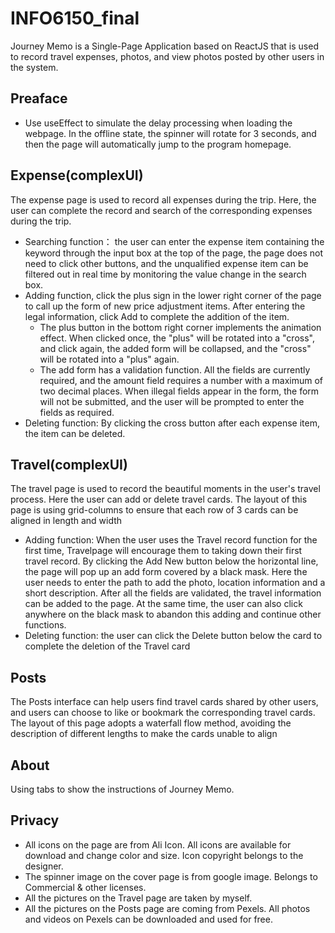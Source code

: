 # INFO6150_final
Journey Memo is a Single-Page Application based on ReactJS that is used to record travel expenses, photos, and view photos posted by other users in the system.

## Preaface
- Use useEffect to simulate the delay processing when loading the webpage. In the offline state, the spinner will rotate for 3 seconds, and then the page will automatically jump to the program homepage.

## Expense(complexUI)
The expense page is used to record all expenses during the trip. Here, the user can complete the record and search of the corresponding expenses during the trip.
- Searching function： the user can enter the expense item containing the keyword through the input box at the top of the page, the page does not need to click other buttons, and the unqualified expense item can be filtered out in real time by monitoring the value change in the search box.
- Adding  function, click the plus sign in the lower right corner of the page to call up the form of new price adjustment items. After entering the legal information, click Add to complete the addition of the item.
  - The plus button in the bottom right corner implements the animation effect. When clicked once, the "plus" will be rotated into a "cross", and click again, the      added form will be collapsed, and the "cross" will be rotated into a "plus" again.
  - The add form has a validation function. All the fields are currently required, and the amount field requires a number with a maximum of two decimal places. When illegal fields appear in the form, the form will not be submitted, and the user will be prompted to enter the fields as required.
- Deleting function: By clicking the cross button after each expense item, the item can be deleted.

## Travel(complexUI)
The travel page is used to record the beautiful moments in the user's travel process. Here the user can add or delete travel cards. The layout of this page is  using grid-columns to ensure that each row of 3 cards can be aligned in length and width
- Adding function: When the user uses the Travel record function for the first time, Travelpage will encourage them to taking down their first travel record. By clicking the Add New button below the horizontal line, the page will pop up an add form covered by a black mask. Here the user needs to enter the path to add the photo, location information and a short description. After all the fields are validated, the travel information can be added to the page. At the same time, the user can also click anywhere on the black mask to abandon this adding and continue other functions.
- Deleting function: the user can click the Delete button below the card to complete the deletion of the Travel card

## Posts
The Posts interface can help users find travel cards shared by other users, and users can choose to like or bookmark the corresponding travel cards. The layout of this page adopts a waterfall flow method, avoiding the description of different lengths to make the cards unable to align

## About
Using tabs to show the instructions of Journey Memo.

## Privacy
- All icons on the page are from Ali Icon. All icons are available for download and change color and size. Icon copyright belongs to the designer.
- The spinner image on the cover page is from google image. Belongs to Commercial & other licenses.
- All the pictures on the Travel page are taken by myself.
- All the pictures on the Posts page are coming from Pexels. All photos and videos on Pexels can be downloaded and used for free.
